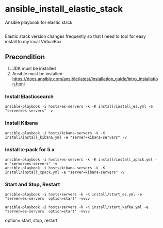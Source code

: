 # ansible_install_elastic_stack
Ansible playbook for elastic stack

##
Elastic stack version changes frequently so that I need to tool for easy install to my local VirtualBox.

## Precondition
1. JDK must be installed
2. Ansible must be installed: https://docs.ansible.com/ansible/latest/installation_guide/intro_installation.html

### Install Elasticsearch
```shell
ansible-playbook -i hosts/es-servers -k -K install/install_es.yml -e "server=es-servers" -v
```
### Install Kibana
```shell
ansible-playbook -i hosts/kibana-servers -k -K install/install_kibana.yml -e "server=kibana-servers" -v
```

### Install x-pack for 5.x
```shell
ansible-playbook -i hosts/es-servers -k -K install/install_xpack.yml -e "server=es-servers" -v
ansible-playbook -i hosts/kibana-servers -k -K install/install_xpack.yml -e "server=kibana-servers" -v
```

### Start and Stop, Restart
```shell
ansible-playbook -i hosts/servers -k -K install/start_es.yml -e "server=es-servers  option=start" -vvvv
```
```shell
ansible-playbook -i hosts/servers -k -K install/start_kafka.yml -e "server=es-servers  option=start" -vvvv
```
option= start, stop, restart